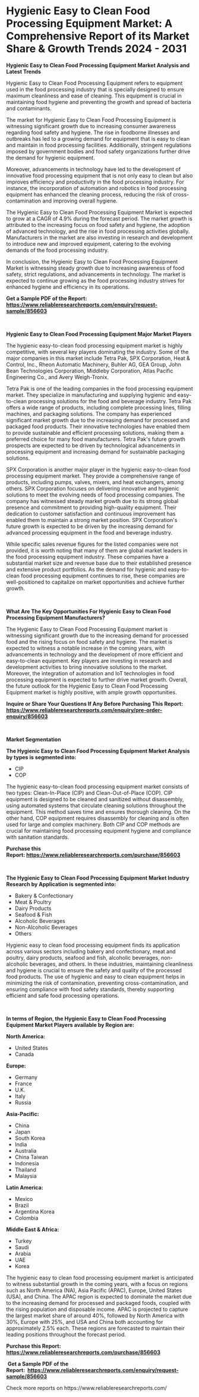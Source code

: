 <p><h1>Hygienic Easy to Clean Food Processing Equipment Market: A Comprehensive Report of its Market Share & Growth Trends 2024 - 2031</h1></p><p><strong>Hygienic Easy to Clean Food Processing Equipment Market Analysis and Latest Trends</strong></p>
<p><p>Hygienic Easy to Clean Food Processing Equipment refers to equipment used in the food processing industry that is specially designed to ensure maximum cleanliness and ease of cleaning. This equipment is crucial in maintaining food hygiene and preventing the growth and spread of bacteria and contaminants.</p><p>The market for Hygienic Easy to Clean Food Processing Equipment is witnessing significant growth due to increasing consumer awareness regarding food safety and hygiene. The rise in foodborne illnesses and outbreaks has led to a growing demand for equipment that is easy to clean and maintain in food processing facilities. Additionally, stringent regulations imposed by government bodies and food safety organizations further drive the demand for hygienic equipment.</p><p>Moreover, advancements in technology have led to the development of innovative food processing equipment that is not only easy to clean but also improves efficiency and productivity in the food processing industry. For instance, the incorporation of automation and robotics in food processing equipment has enhanced the cleaning process, reducing the risk of cross-contamination and improving overall hygiene.</p><p>The Hygienic Easy to Clean Food Processing Equipment Market is expected to grow at a CAGR of 4.9% during the forecast period. The market growth is attributed to the increasing focus on food safety and hygiene, the adoption of advanced technology, and the rise in food processing activities globally. Manufacturers in the market are also investing in research and development to introduce new and improved equipment, catering to the evolving demands of the food processing industry.</p><p>In conclusion, the Hygienic Easy to Clean Food Processing Equipment Market is witnessing steady growth due to increasing awareness of food safety, strict regulations, and advancements in technology. The market is expected to continue growing as the food processing industry strives for enhanced hygiene and efficiency in its operations.</p></p>
<p><strong>Get a Sample PDF of the Report:&nbsp; <a href="https://www.reliableresearchreports.com/enquiry/request-sample/856603">https://www.reliableresearchreports.com/enquiry/request-sample/856603</a></strong></p>
<p>&nbsp;</p>
<p><strong>Hygienic Easy to Clean Food Processing Equipment Major Market Players</strong></p>
<p><p>The hygienic easy-to-clean food processing equipment market is highly competitive, with several key players dominating the industry. Some of the major companies in this market include Tetra Pak, SPX Corporation, Heat & Control, Inc., Rheon Automatic Machinery, Buhler AG, GEA Group, John Bean Technologies Corporation, Middleby Corporation, Atlas Pacific Engineering Co., and Avery Weigh-Tronix.</p><p>Tetra Pak is one of the leading companies in the food processing equipment market. They specialize in manufacturing and supplying hygienic and easy-to-clean processing solutions for the food and beverage industry. Tetra Pak offers a wide range of products, including complete processing lines, filling machines, and packaging solutions. The company has experienced significant market growth due to the increasing demand for processed and packaged food products. Their innovative technologies have enabled them to provide sustainable and efficient processing solutions, making them a preferred choice for many food manufacturers. Tetra Pak's future growth prospects are expected to be driven by technological advancements in processing equipment and increasing demand for sustainable packaging solutions.</p><p>SPX Corporation is another major player in the hygienic easy-to-clean food processing equipment market. They provide a comprehensive range of products, including pumps, valves, mixers, and heat exchangers, among others. SPX Corporation focuses on delivering innovative and hygienic solutions to meet the evolving needs of food processing companies. The company has witnessed steady market growth due to its strong global presence and commitment to providing high-quality equipment. Their dedication to customer satisfaction and continuous improvement has enabled them to maintain a strong market position. SPX Corporation's future growth is expected to be driven by the increasing demand for advanced processing equipment in the food and beverage industry.</p><p>While specific sales revenue figures for the listed companies were not provided, it is worth noting that many of them are global market leaders in the food processing equipment industry. These companies have a substantial market size and revenue base due to their established presence and extensive product portfolios. As the demand for hygienic and easy-to-clean food processing equipment continues to rise, these companies are well-positioned to capitalize on market opportunities and achieve further growth.</p></p>
<p>&nbsp;</p>
<p><strong>What Are The Key Opportunities For Hygienic Easy to Clean Food Processing Equipment Manufacturers?</strong></p>
<p><p>The Hygienic Easy to Clean Food Processing Equipment market is witnessing significant growth due to the increasing demand for processed food and the rising focus on food safety and hygiene. The market is expected to witness a notable increase in the coming years, with advancements in technology and the development of more efficient and easy-to-clean equipment. Key players are investing in research and development activities to bring innovative solutions to the market. Moreover, the integration of automation and IoT technologies in food processing equipment is expected to further drive market growth. Overall, the future outlook for the Hygienic Easy to Clean Food Processing Equipment market is highly positive, with ample growth opportunities.</p></p>
<p><strong>Inquire or Share Your Questions If Any Before Purchasing This Report: <a href="https://www.reliableresearchreports.com/enquiry/pre-order-enquiry/856603">https://www.reliableresearchreports.com/enquiry/pre-order-enquiry/856603</a></strong></p>
<p>&nbsp;</p>
<p><strong>Market Segmentation</strong></p>
<p><strong>The Hygienic Easy to Clean Food Processing Equipment Market Analysis by types is segmented into:</strong></p>
<p><ul><li>CIP</li><li>COP</li></ul></p>
<p><p>The hygienic easy-to-clean food processing equipment market consists of two types: Clean-In-Place (CIP) and Clean-Out-of-Place (COP). CIP equipment is designed to be cleaned and sanitized without disassembly, using automated systems that circulate cleaning solutions throughout the equipment. This method saves time and ensures thorough cleaning. On the other hand, COP equipment requires disassembly for cleaning and is often used for large and complex machinery. Both CIP and COP methods are crucial for maintaining food processing equipment hygiene and compliance with sanitation standards.</p></p>
<p><strong>Purchase this Report:&nbsp;<a href="https://www.reliableresearchreports.com/purchase/856603">https://www.reliableresearchreports.com/purchase/856603</a></strong></p>
<p>&nbsp;</p>
<p><strong>The Hygienic Easy to Clean Food Processing Equipment Market Industry Research by Application is segmented into:</strong></p>
<p><ul><li>Bakery & Confectionary</li><li>Meat & Poultry</li><li>Dairy Products</li><li>Seafood & Fish</li><li>Alcoholic Beverages</li><li>Non-Alcoholic Beverages</li><li>Others</li></ul></p>
<p><p>Hygienic easy to clean food processing equipment finds its application across various sectors including bakery and confectionary, meat and poultry, dairy products, seafood and fish, alcoholic beverages, non-alcoholic beverages, and others. In these industries, maintaining cleanliness and hygiene is crucial to ensure the safety and quality of the processed food products. The use of hygienic and easy to clean equipment helps in minimizing the risk of contamination, preventing cross-contamination, and ensuring compliance with food safety standards, thereby supporting efficient and safe food processing operations.</p></p>
<p>&nbsp;</p>
<p><strong>In terms of Region, the Hygienic Easy to Clean Food Processing Equipment Market Players available by Region are:</strong></p>
<p>
    <p> <strong> North America: </strong>
        <ul>
            <li>United States</li>
            <li>Canada</li>
        </ul>
        </p> 
    <p> <strong> Europe: </strong>
        <ul>
            <li>Germany</li>
            <li>France</li>
            <li>U.K.</li>
            <li>Italy</li>
            <li>Russia</li>
        </ul>
        </p> 
    <p> <strong> Asia-Pacific: </strong>
        <ul>
            <li>China</li>
            <li>Japan</li>
            <li>South Korea</li>
            <li>India</li>
            <li>Australia</li>
            <li>China Taiwan</li>
            <li>Indonesia</li>
            <li>Thailand</li>
            <li>Malaysia</li>
        </ul>
        </p> 
    <p> <strong> Latin America: </strong>
        <ul>
            <li>Mexico</li>
            <li>Brazil</li>
            <li>Argentina Korea</li>
            <li>Colombia</li>
        </ul>
        </p> 
    <p> <strong> Middle East & Africa: </strong>
        <ul>
            <li>Turkey</li>
            <li>Saudi</li>
            <li>Arabia</li>
            <li>UAE</li>
            <li>Korea</li>
        </ul>
    </p>
    </p>
<p><p>The hygienic easy to clean food processing equipment market is anticipated to witness substantial growth in the coming years, with a focus on regions such as North America (NA), Asia Pacific (APAC), Europe, United States (USA), and China. The APAC region is expected to dominate the market due to the increasing demand for processed and packaged foods, coupled with the rising population and disposable income. APAC is projected to capture the largest market share of around 40%, followed by North America with 30%, Europe with 25%, and USA and China both accounting for approximately 2.5% each. These regions are forecasted to maintain their leading positions throughout the forecast period.</p></p>
<p><strong>Purchase this Report: <a href="https://www.reliableresearchreports.com/purchase/856603">https://www.reliableresearchreports.com/purchase/856603</a></strong></p>
<p>&nbsp;<strong>Get a Sample PDF of the Report:&nbsp;&nbsp;<a href="https://www.reliableresearchreports.com/enquiry/request-sample/856603">https://www.reliableresearchreports.com/enquiry/request-sample/856603</a></strong></p>
<p><strong></strong></p>
<p>Check more reports on https://www.reliableresearchreports.com/</p>